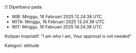 ⏰ Diperbarui pada:
- WIB: Minggu, 16 Februari 2025 12.24.38 UTC
- WITA: Minggu, 16 Februari 2025 13.24.38 UTC
- WIT: Minggu, 16 Februari 2025 14.24.38 UTC

Kutipan Inspiratif:
"I am who I am, Your approval is not needed"


Kategori: attitude

